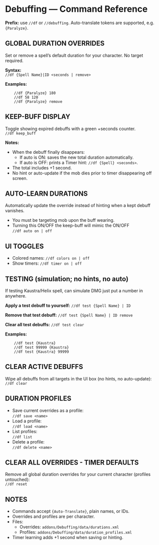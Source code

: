 # Debuffing — Command Reference

**Prefix:** use `//df` or `//debuffing`. Auto-translate tokens are supported, e.g. `{Paralyze}`.

## GLOBAL DURATION OVERRIDES
Set or remove a spell’s default duration for your character. No target required.

**Syntax:**  
`//df {Spell Name}|ID <seconds | remove>`

**Examples:**
```
    //df {Paralyze} 180
    //df 58 120
    //df {Paralyze} remove
```

## KEEP-BUFF DISPLAY
Toggle showing expired debuffs with a green +seconds counter.  
`//df keep_buff`

**Notes:**
- When the debuff finally disappears:
  - If auto is ON: saves the new total duration automatically.
  - If auto is OFF: prints a Timer hint: `//df {Spell} <seconds>`.
- The total includes +1 second.
- No hint or auto-update if the mob dies prior to timer disappearing off screen.

## AUTO-LEARN DURATIONS
Automatically update the override instead of hinting when a kept debuff vanishes.

- You must be targeting mob upon the buff wearing.
- Turning this ON/OFF the keep-buff will mimic the ON/OFF  
  `//df auto on | off`

## UI TOGGLES
- Colored names:   `//df colors on | off`
- Show timers:     `//df timer on | off`

## TESTING (simulation; no hints, no auto)
If testing Kaustra/Helix spell, can simulate DMG just put a number in anywhere.

**Apply a test debuff to yourself:**
`//df test {Spell Name} | ID`

**Remove that test debuff:**
`//df test {Spell Name} | ID remove`

**Clear all test debuffs:**
`//df test clear`

**Examples:**
```
    //df test {Kaustra}
    //df test 99999 {Kaustra}
    //df test {Kaustra} 99999
```

## CLEAR ACTIVE DEBUFFS
Wipe all debuffs from all targets in the UI box (no hints, no auto-update):  
`//df clear`

## DURATION PROFILES
- Save current overrides as a profile:  
  `//df save <name>`
- Load a profile:  
  `//df load <name>`
- List profiles:  
  `//df list`
- Delete a profile:  
  `//df delete <name>`

## CLEAR ALL OVERRIDES - TIMER DEFAULTS
Remove all global duration overrides for your current character (profiles untouched):  
`//df reset`

## NOTES
- Commands accept `{Auto-Translate}`, plain names, or IDs.
- Overrides and profiles are per character.
- Files:
  - Overrides: `addons/Debuffing/data/durations.xml`
  - Profiles:  `addons/Debuffing/data/duration_profiles.xml`
- Timer learning adds +1 second when saving or hinting.

